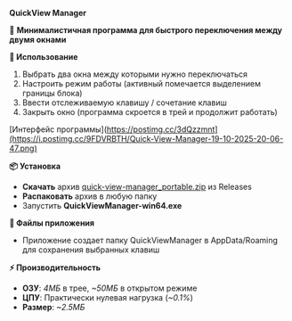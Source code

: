 **QuickView Manager**

🚀 **Минималистичная программа для быстрого переключения между двумя окнами**

**🎯 Использование**
1. Выбрать два окна между которыми нужно переключаться
2. Настроить режим работы (активный помечается выделением границы блока)
3. Ввести отслеживаемую клавишу / сочетание клавиш
4. Закрыть окно (программа скроется в трей и продолжит работать)

[Интерфейс программы](https://postimg.cc/3dQzzmnt](https://i.postimg.cc/9FDVRBTH/Quick-View-Manager-19-10-2025-20-06-47.png)

**📦  Установка**

 - **Скачать** архив [quick-view-manager_portable.zip](https://github.com/hohololoj/QuickView-Manager/releases/download/v2.0/quick-view-manager_portable.zip) из Releases
 - **Распаковать** архив в любую папку
 - Запустить **QuickViewManager-win64.exe**

**📁 Файлы приложения**

 - Приложение создает папку QuickViewManager в AppData/Roaming для сохранения выбранных клавиш

**⚡ Производительность**

 - **ОЗУ**: *4МБ* в трее, *~50МБ* в открытом режиме
 - **ЦПУ**: Практически нулевая нагрузка (*~0.1%*)
 - **Размер**: *~2.5МБ*

